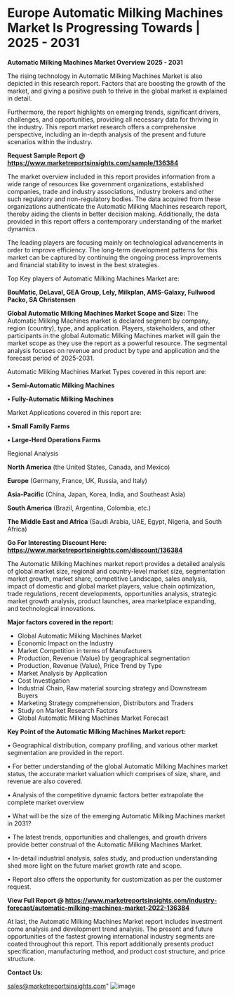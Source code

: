 # Europe Automatic Milking Machines Market Is Progressing Towards | 2025 - 2031

<Strong> Automatic Milking Machines Market Overview 2025 - 2031</strong>

The rising technology in Automatic Milking Machines Market is also depicted in this research report. Factors that are boosting the growth of the market, and giving a positive push to thrive in the global market is explained in detail.

Furthermore, the report highlights on emerging trends, significant drivers, challenges, and opportunities, providing all necessary data for thriving in the industry. This report market research offers a comprehensive perspective, including an in-depth analysis of the present and future scenarios within the industry.

<strong>Request Sample Report @ <a href=https://www.marketreportsinsights.com/sample/136384>https://www.marketreportsinsights.com/sample/136384</a></strong>

The market overview included in this report provides information from a wide range of resources like government organizations, established companies, trade and industry associations, industry brokers and other such regulatory and non-regulatory bodies. The data acquired from these organizations authenticate the Automatic Milking Machines research report, thereby aiding the clients in better decision making. Additionally, the data provided in this report offers a contemporary understanding of the market dynamics.

The leading players are focusing mainly on technological advancements in order to improve efficiency. The long-term development patterns for this market can be captured by continuing the ongoing process improvements and financial stability to invest in the best strategies.

Top Key players of Automatic Milking Machines Market are:

<strong>BouMatic, DeLaval, GEA Group, Lely, Milkplan, AMS-Galaxy, Fullwood Packo, SA Christensen</strong>

<strong><b>Global Automatic Milking Machines Market Scope and Size:</b></strong>
The Automatic Milking Machines market is declared segment by company, region (country), type, and application. Players, stakeholders, and other participants in the global Automatic Milking Machines market will gain the market scope as they use the report as a powerful resource. The segmental analysis focuses on revenue and product by type and application and the forecast period of 2025-2031.

Automatic Milking Machines Market Types covered in this report are:

<strong>• Semi-Automatic Milking Machines

• Fully-Automatic Milking Machines</strong>

Market Applications covered in this report are:

<strong>• Small Family Farms

• Large-Herd Operations Farms</strong> 

Regional Analysis

<strong>North America</strong> (the United States, Canada, and Mexico)

<strong>Europe</strong> (Germany, France, UK, Russia, and Italy)

<strong>Asia-Pacific</strong> (China, Japan, Korea, India, and Southeast Asia)

<strong>South America</strong> (Brazil, Argentina, Colombia, etc.)

<strong>The Middle East and Africa</strong> (Saudi Arabia, UAE, Egypt, Nigeria, and South Africa)

<strong>Go For Interesting Discount Here: <a href=https://www.marketreportsinsights.com/discount/136384>https://www.marketreportsinsights.com/discount/136384</a></strong>

The Automatic Milking Machines market report provides a detailed analysis of global market size, regional and country-level market size, segmentation market growth, market share, competitive Landscape, sales analysis, impact of domestic and global market players, value chain optimization, trade regulations, recent developments, opportunities analysis, strategic market growth analysis, product launches, area marketplace expanding, and technological innovations.

<strong><b>Major factors covered in the report:</b></strong>
<ul>
  <li>Global Automatic Milking Machines Market </li>
  <li>Economic Impact on the Industry</li>
  <li>Market Competition in terms of Manufacturers</li>
  <li>Production, Revenue (Value) by geographical segmentation</li>
  <li>Production, Revenue (Value), Price Trend by Type</li>
  <li>Market Analysis by Application</li>
  <li>Cost Investigation</li>
  <li>Industrial Chain, Raw material sourcing strategy and Downstream Buyers</li>
  <li>Marketing Strategy comprehension, Distributors and Traders</li>
  <li>Study on Market Research Factors</li>
  <li>Global Automatic Milking Machines Market Forecast</li>
</ul>

<strong><b>Key Point of the Automatic Milking Machines Market report:</b></strong>

• Geographical distribution, company profiling, and various other market segmentation are provided in the report.

• For better understanding of the global Automatic Milking Machines market status, the accurate market valuation which comprises of size, share, and revenue are also covered.

• Analysis of the competitive dynamic factors better extrapolate the complete market overview

• What will be the size of the emerging Automatic Milking Machines market in 2031?

• The latest trends, opportunities and challenges, and growth drivers provide better construal of the Automatic Milking Machines Market.

• In-detail industrial analysis, sales study, and production understanding shed more light on the future market growth rate and scope.

• Report also offers the opportunity for customization as per the customer request.

<strong><b>View Full Report @ <a href=https://www.marketreportsinsights.com/industry-forecast/automatic-milking-machines-market-2022-136384>https://www.marketreportsinsights.com/industry-forecast/automatic-milking-machines-market-2022-136384</a></b></strong>


At last, the Automatic Milking Machines Market report includes investment come analysis and development trend analysis. The present and future opportunities of the fastest growing international industry segments are coated throughout this report. This report additionally presents product specification, manufacturing method, and product cost structure, and price structure.

<strong>Contact Us:</strong>

sales@marketreportsinsights.com"
![image](https://github.com/user-attachments/assets/b8651329-778f-4d5d-be9c-4a08b6869fc6)
